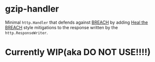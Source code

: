 # gzip-handler
Minimal `http.Handler` that defends against [BREACH](https://breachattack.com/) by adding [Heal the BREACH](https://ieeexplore.ieee.org/document/9754554) style mitigations to the response written by the `http.ResponseWriter`.

# Currently WIP(aka DO NOT USE!!!!)
